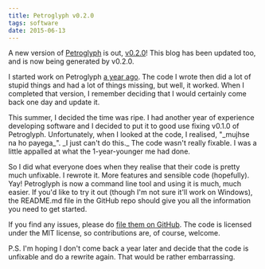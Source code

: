 ```yaml
---
title: Petroglyph v0.2.0
tags: software
date: 2015-06-13
---
```

A new version of [Petroglyph](https://github.com/polybuildr/petroglyph) is out, [v0.2.0](https://github.com/polybuildr/petroglyph/releases/v0.2.0)! This blog has been updated too, and is now being generated by v0.2.0.

I started work on Petroglyph [a year ago](http://polybuildr.github.io/blog/bit-nebula-and-petroglyph). The code I wrote then did a lot of stupid things and had a lot of things missing, but well, it worked. When I completed that version, I remember deciding that I would certainly come back one day and update it.

<!--more-->This summer, I decided the time was ripe. I had another year of experience developing software and I decided to put it to good use fixing v0.1.0 of Petroglyph. Unfortunately, when I looked at the code, I realised, "_mujhse na ho payega_". _I just can't do this._ The code wasn't really fixable. I was a little appalled at what the 1-year-younger me had done.

So I did what everyone does when they realise that their code is pretty much unfixable. I rewrote it. More features and sensible code (hopefully). Yay! Petroglyph is now a command line tool and using it is much, much easier. If you'd like to try it out (though I'm not sure it'll work on Windows), the README.md file in the GitHub repo should give you all the information you need to get started.

If you find any issues, please do [file them on GitHub](https://github.com/polybuildr/petroglyph/issues). The code is licensed under the MIT license, so contributions are, of course, welcome.

P.S. I'm hoping I don't come back a year later and decide that the code is unfixable and do a rewrite again. That would be rather embarrassing.

